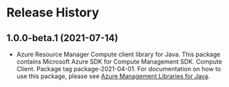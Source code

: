 # Release History

## 1.0.0-beta.1 (2021-07-14)

- Azure Resource Manager Compute client library for Java. This package contains Microsoft Azure SDK for Compute Management SDK. Compute Client. Package tag package-2021-04-01. For documentation on how to use this package, please see [Azure Management Libraries for Java](https://aka.ms/azsdk/java/mgmt).
